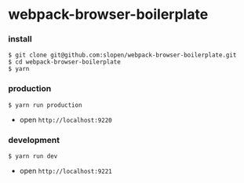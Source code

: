 # webpack-browser-boilerplate

### install

```
$ git clone git@github.com:slopen/webpack-browser-boilerplate.git
$ cd webpack-browser-boilerplate
$ yarn
```

### production

```
$ yarn run production
```

* open `http://localhost:9220`

### development

```
$ yarn run dev
```

* open `http://localhost:9221`
